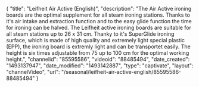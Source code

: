 {
    "title": "Leifheit Air Active (English)",
    "description": "The Air Active ironing boards are the optimal supplement for all steam ironing stations. Thanks to it's air intake and extraction function and to the easy glide function the time for ironing can be halved. The Leifheit active ironing boards are suitable for all steam stations up to 26 x 31 cm. Thanky to it's SuperGlide ironing surface, which is made of high quality and extremely light special plastic (EPP), the ironing board is extremly light and can be transportet easily. The height is six times adjustable from 75 up to 100 cm for the optimal working height.",
    "channelid": "85595586",
    "videoid": "88485494",
    "date_created": "1493137947",
    "date_modified": "1493142887",
    "type": "captivate",
    "layout": "channelVideo",
    "url": "\/seasonal\/leifheit-air-active-english\/85595586-88485494"
}